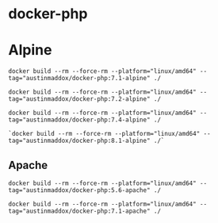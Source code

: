 # docker-php

# Alpine

```shell
docker build --rm --force-rm --platform="linux/amd64" --tag="austinmaddox/docker-php:7.1-alpine" ./
```

```shell
docker build --rm --force-rm --platform="linux/amd64" --tag="austinmaddox/docker-php:7.2-alpine" ./
```

```shell
docker build --rm --force-rm --platform="linux/amd64" --tag="austinmaddox/docker-php:7.4-alpine" ./
```

```shell
`docker build --rm --force-rm --platform="linux/amd64" --tag="austinmaddox/docker-php:8.1-alpine" ./`
```

## Apache

```shell
docker build --rm --force-rm --platform="linux/amd64" --tag="austinmaddox/docker-php:5.6-apache" ./
```

```shell
docker build --rm --force-rm --platform="linux/amd64" --tag="austinmaddox/docker-php:7.1-apache" ./
```
